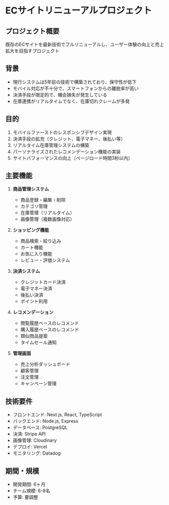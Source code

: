# ECサイトリニューアルプロジェクト

## プロジェクト概要
既存のECサイトを最新技術でフルリニューアルし、ユーザー体験の向上と売上拡大を目指すプロジェクト

## 背景
- 現行システムは5年前の技術で構築されており、保守性が低下
- モバイル対応が不十分で、スマートフォンからの離脱率が高い
- 決済手段が限定的で、機会損失が発生している
- 在庫連携がリアルタイムでなく、在庫切れクレームが多発

## 目的
1. モバイルファーストのレスポンシブデザイン実現
2. 決済手段の拡充（クレジット、電子マネー、後払い等）
3. リアルタイム在庫管理システムの構築
4. パーソナライズされたレコメンデーション機能の実装
5. サイトパフォーマンスの向上（ページロード時間3秒以内）

## 主要機能
1. **商品管理システム**
   - 商品登録・編集・削除
   - カテゴリ管理
   - 在庫管理（リアルタイム）
   - 画像管理（複数画像対応）

2. **ショッピング機能**
   - 商品検索・絞り込み
   - カート機能
   - お気に入り機能
   - レビュー・評価システム

3. **決済システム**
   - クレジットカード決済
   - 電子マネー決済
   - 後払い決済
   - ポイント利用

4. **レコメンデーション**
   - 閲覧履歴ベースのレコメンド
   - 購入履歴ベースのレコメンド
   - 類似商品提案
   - タイムセール通知

5. **管理画面**
   - 売上分析ダッシュボード
   - 顧客管理
   - 注文管理
   - キャンペーン管理

## 技術要件
- フロントエンド: Next.js, React, TypeScript
- バックエンド: Node.js, Express
- データベース: PostgreSQL
- 決済: Stripe API
- 画像管理: Cloudinary
- デプロイ: Vercel
- モニタリング: Datadog

## 期間・規模
- 開発期間: 6ヶ月
- チーム規模: 6-8名
- 予算: 要調整
